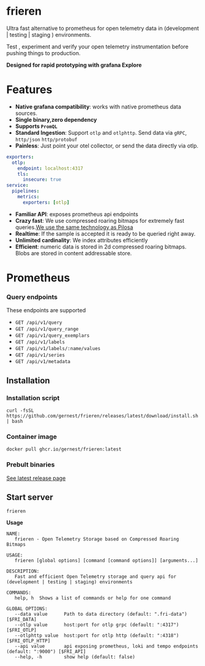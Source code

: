 
# frieren

Ultra  fast alternative to prometheus for open telemetry data in (development | testing | staging ) environments.

Test , experiment and verify your open telemetry instrumentation before pushing things 
to production.

**Designed for rapid prototyping with grafana Explore**

# Features

- **Native grafana compatibility**: works with native prometheus data sources.
- **Single binary,zero dependency**
- **Supports `PromQL`**
- **Standard Ingestion**: Support `otlp` and `otlphttp`. Send data via `gRPC`, `http/json` `http/protobuf`
- **Painless**: Just point your otel collector, or send the data directly via otlp.

```yaml
exporters:
  otlp:
    endpoint: localhost:4317
    tls:
      insecure: true
service:
  pipelines:
    metrics:
      exporters: [otlp]
```

- **Familiar API**: exposes prometheus api endpoints
- **Crazy fast**: We use compressed roaring bitmaps for extremely fast queries.[We use the same technology as Pilosa](https://www.featurebase.com/blog/range-encoded-bitmaps)
- **Realtime**:  If the sample is accepted it is ready to be queried right away.
- **Unlimited cardinality**: We index attributes efficiently
- **Efficient**: numeric data is stored in 2d compressed roaring bitmaps. Blobs are stored
 in content addressable store.

# Prometheus

### Query endpoints

 These endpoints are supported 

- `GET /api/v1/query`
- `GET /api/v1/query_range`
- `GET /api/v1/query_exemplars`
- `GET /api/v1/labels`
- `GET /api/v1/labels/:name/values`
- `GET /api/v1/series`
- `GET /api/v1/metadata`


## Installation

### Installation script

```
curl -fsSL https://github.com/gernest/frieren/releases/latest/download/install.sh | bash
```

### Container image

```
docker pull ghcr.io/gernest/frieren:latest
```

### Prebult binaries

[See latest release page](https://github.com/gernest/frieren/releases/latest)

## Start server

```
frieren
```


**Usage**
```
NAME:
   frieren - Open Telemetry Storage based on Compressed Roaring Bitmaps

USAGE:
   frieren [global options] [command [command options]] [arguments...]

DESCRIPTION:
   Fast and efficient Open Telemetry storage and query api for (development | testing | staging) environments 

COMMANDS:
   help, h  Shows a list of commands or help for one command

GLOBAL OPTIONS:
   --data value      Path to data directory (default: ".fri-data") [$FRI_DATA]
   --otlp value      host:port for otlp grpc (default: ":4317") [$FRI_OTLP]
   --otlphttp value  host:port for otlp http (default: ":4318") [$FRI_OTLP_HTTP]
   --api value       api exposing prometheus, loki and tempo endpoints (default: ":9000") [$FRI_API]
   --help, -h        show help (default: false)

```